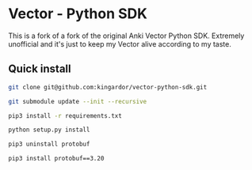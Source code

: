 # Vector - Python SDK

This is a fork of a fork of the original Anki Vector Python SDK. 
Extremely unofficial and it's just to keep my Vector alive according to my taste. 

## Quick install

```sh
git clone git@github.com:kingardor/vector-python-sdk.git

git submodule update --init --recursive

pip3 install -r requirements.txt

python setup.py install

pip3 uninstall protobuf

pip3 install protobuf==3.20
```